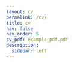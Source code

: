 ```yaml
---
layout: cv
permalink: /cv/
title: cv
nav: false
nav_order: 5
cv_pdf: example_pdf.pdf
description: 
  sidebar: left
---
```

